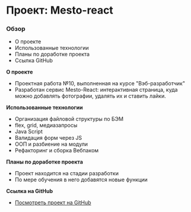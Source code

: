 # Проект: Mesto-react

### Обзор

* О проекте
* Использованные технологии
* Планы по доработке проекта
* Ссылка GitHub

**О проекте**

* Проектная работа №10, выполненная на курсе "Вэб-разработчик"
* Разработан сервис Mesto-React: интерактивная страница, куда можно добавлять фотографии, удалять их и ставить лайки.

**Использованные технологии**

* Организация файловой структуры по БЭМ
* flex, grid, медиазапросы
* Java Script
* Валидация форм через JS
* ООП и разбиение на модули
* Рефакторинг и сборка Вебпаком

**Планы по доработке проекта**
* Проект находится на стадии разработки
* По мере обучения в него добавятся новые функции

**Ссылка на GitHub**

* [Посмотреть проект на GitHub](https://aleksandravalts.github.io/mesto-react/)
